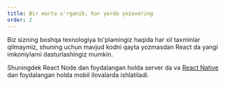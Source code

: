 ```yaml
---
title: Bir marta o'rganib, har yerda yozavering
order: 2
---
```


Biz sizning boshqa texnologiya to'plamingiz haqida har xil taxminlar qilmaymiz, shuning uchun mavjud kodni qayta yozmasdan React da yangi imkoniylarni dasturlashingiz mumkin.

Shuningdek React Node dan foydalangan holda server da va [React Native](https://facebook.github.io/react-native/) dan foydalangan holda mobil ilovalarda  ishlatiladi.